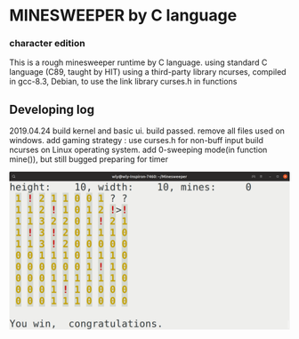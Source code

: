 # MINESWEEPER by C language
### character edition
This is a rough minesweeper runtime by C language.
using standard C language (C89, taught by HIT)
using a third-party library ncurses, compiled in gcc-8.3, Debian, to use the link library curses.h in functions

## Developing log
2019.04.24
build kernel and basic ui.
build passed.
remove all files used on windows.
add gaming strategy : use curses.h for non-buff input
build ncurses on Linux operating system.
add 0-sweeping mode(in function mine()), but still bugged
preparing for timer

![minesweeperdemo](./img/minesweeperdemo.png)